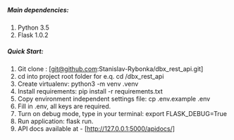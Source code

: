 ##### Main dependencies: #####
1. Python 3.5
2. Flask 1.0.2

##### Quick Start: #####
1. Git clone : [git@github.com:Stanislav-Rybonka/dbx_rest_api.git]
2. cd into project root folder for e.q. cd /dbx_rest_api
3. Create virtualenv: python3 -m venv .venv
4. Install requirements: pip install -r requirements.txt
5. Copy environment independent settings file:
   cp .env.example .env
6. Fill in .env, all keys are required.
7. Turn on debug mode, type in your terminal: export FLASK_DEBUG=True
8. Run application: flask run.
9. API docs available at - [http://127.0.0.1:5000/apidocs/]